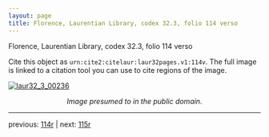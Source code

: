 ```yaml
---
layout: page
title: Florence, Laurentian Library, codex 32.3, folio 114 verso
---
```


Florence, Laurentian Library, codex 32.3, folio 114 verso

Cite this object as `urn:cite2:citelaur:laur32pages.v1:114v`.  The full image is linked to a citation tool you can use to cite regions of the image.

[![laur32_3_00236](http://www.homermultitext.org/iipsrv?IIIF=/project/homer/pyramidal/deepzoom/citelaur/laur32imgs/v1/laur32_3_00236.tif/full/800,/0/default.jpg)](http://www.homermultitext.org/ict2/?urn=urn:cite2:citelaur:laur32imgs.v1:laur32_3_00236) 

<p style="text-align: center; font-style: italic;">Image presumed to in the public domain.</p>

---

previous: [114r](../114r/) | next: [115r](../115r/)